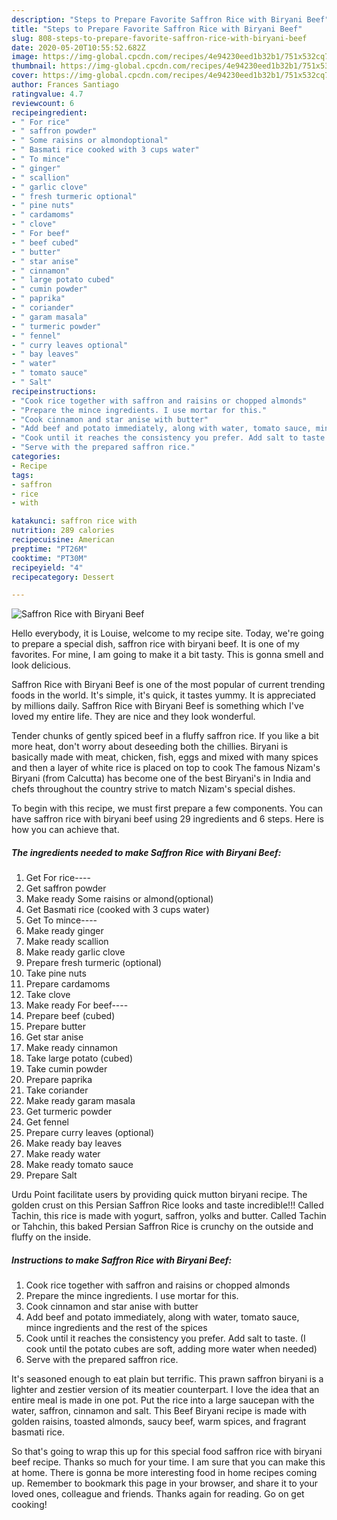 ```yaml
---
description: "Steps to Prepare Favorite Saffron Rice with Biryani Beef"
title: "Steps to Prepare Favorite Saffron Rice with Biryani Beef"
slug: 808-steps-to-prepare-favorite-saffron-rice-with-biryani-beef
date: 2020-05-20T10:55:52.682Z
image: https://img-global.cpcdn.com/recipes/4e94230eed1b32b1/751x532cq70/saffron-rice-with-biryani-beef-recipe-main-photo.jpg
thumbnail: https://img-global.cpcdn.com/recipes/4e94230eed1b32b1/751x532cq70/saffron-rice-with-biryani-beef-recipe-main-photo.jpg
cover: https://img-global.cpcdn.com/recipes/4e94230eed1b32b1/751x532cq70/saffron-rice-with-biryani-beef-recipe-main-photo.jpg
author: Frances Santiago
ratingvalue: 4.7
reviewcount: 6
recipeingredient:
- " For rice"
- " saffron powder"
- " Some raisins or almondoptional"
- " Basmati rice cooked with 3 cups water"
- " To mince"
- " ginger"
- " scallion"
- " garlic clove"
- " fresh turmeric optional"
- " pine nuts"
- " cardamoms"
- " clove"
- " For beef"
- " beef cubed"
- " butter"
- " star anise"
- " cinnamon"
- " large potato cubed"
- " cumin powder"
- " paprika"
- " coriander"
- " garam masala"
- " turmeric powder"
- " fennel"
- " curry leaves optional"
- " bay leaves"
- " water"
- " tomato sauce"
- " Salt"
recipeinstructions:
- "Cook rice together with saffron and raisins or chopped almonds"
- "Prepare the mince ingredients. I use mortar for this."
- "Cook cinnamon and star anise with butter"
- "Add beef and potato immediately, along with water, tomato sauce, mince ingredients and the rest of the spices"
- "Cook until it reaches the consistency you prefer. Add salt to taste. (I cook until the potato cubes are soft, adding more water when needed)"
- "Serve with the prepared saffron rice."
categories:
- Recipe
tags:
- saffron
- rice
- with

katakunci: saffron rice with 
nutrition: 289 calories
recipecuisine: American
preptime: "PT26M"
cooktime: "PT30M"
recipeyield: "4"
recipecategory: Dessert

---
```



![Saffron Rice with Biryani Beef](https://img-global.cpcdn.com/recipes/4e94230eed1b32b1/751x532cq70/saffron-rice-with-biryani-beef-recipe-main-photo.jpg)

Hello everybody, it is Louise, welcome to my recipe site. Today, we're going to prepare a special dish, saffron rice with biryani beef. It is one of my favorites. For mine, I am going to make it a bit tasty. This is gonna smell and look delicious.

Saffron Rice with Biryani Beef is one of the most popular of current trending foods in the world. It's simple, it's quick, it tastes yummy. It is appreciated by millions daily. Saffron Rice with Biryani Beef is something which I've loved my entire life. They are nice and they look wonderful.

Tender chunks of gently spiced beef in a fluffy saffron rice. If you like a bit more heat, don&#39;t worry about deseeding both the chillies. Biryani is basically made with meat, chicken, fish, eggs and mixed with many spices and then a layer of white rice is placed on top to cook The famous Nizam&#39;s Biryani (from Calcutta) has become one of the best Biryani&#39;s in India and chefs throughout the country strive to match Nizam&#39;s special dishes.


To begin with this recipe, we must first prepare a few components. You can have saffron rice with biryani beef using 29 ingredients and 6 steps. Here is how you can achieve that.

<!--inarticleads1-->

##### The ingredients needed to make Saffron Rice with Biryani Beef:

1. Get  For rice----
1. Get  saffron powder
1. Make ready  Some raisins or almond(optional)
1. Get  Basmati rice (cooked with 3 cups water)
1. Get  To mince----
1. Make ready  ginger
1. Make ready  scallion
1. Make ready  garlic clove
1. Prepare  fresh turmeric (optional)
1. Take  pine nuts
1. Prepare  cardamoms
1. Take  clove
1. Make ready  For beef----
1. Prepare  beef (cubed)
1. Prepare  butter
1. Get  star anise
1. Make ready  cinnamon
1. Take  large potato (cubed)
1. Take  cumin powder
1. Prepare  paprika
1. Take  coriander
1. Make ready  garam masala
1. Get  turmeric powder
1. Get  fennel
1. Prepare  curry leaves (optional)
1. Make ready  bay leaves
1. Make ready  water
1. Make ready  tomato sauce
1. Prepare  Salt


Urdu Point facilitate users by providing quick mutton biryani recipe. The golden crust on this Persian Saffron Rice looks and taste incredible!!! Called Tachin, this rice is made with yogurt, saffron, yolks and butter. Called Tachin or Tahchin, this baked Persian Saffron Rice is crunchy on the outside and fluffy on the inside. 

<!--inarticleads2-->

##### Instructions to make Saffron Rice with Biryani Beef:

1. Cook rice together with saffron and raisins or chopped almonds
1. Prepare the mince ingredients. I use mortar for this.
1. Cook cinnamon and star anise with butter
1. Add beef and potato immediately, along with water, tomato sauce, mince ingredients and the rest of the spices
1. Cook until it reaches the consistency you prefer. Add salt to taste. (I cook until the potato cubes are soft, adding more water when needed)
1. Serve with the prepared saffron rice.


It&#39;s seasoned enough to eat plain but terrific. This prawn saffron biryani is a lighter and zestier version of its meatier counterpart. I love the idea that an entire meal is made in one pot. Put the rice into a large saucepan with the water, saffron, cinnamon and salt. This Beef Biryani recipe is made with golden raisins, toasted almonds, saucy beef, warm spices, and fragrant basmati rice. 

So that's going to wrap this up for this special food saffron rice with biryani beef recipe. Thanks so much for your time. I am sure that you can make this at home. There is gonna be more interesting food in home recipes coming up. Remember to bookmark this page in your browser, and share it to your loved ones, colleague and friends. Thanks again for reading. Go on get cooking!
